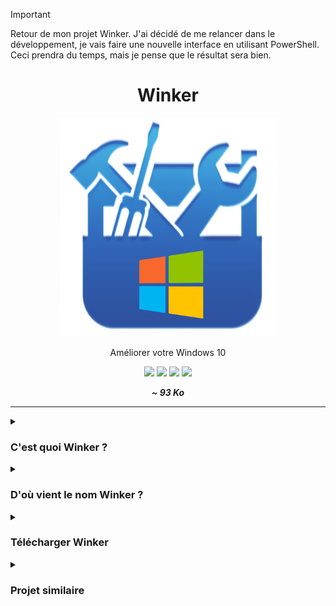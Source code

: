 > [!IMPORTANT]
> Retour de mon projet Winker. J'ai décidé de me relancer dans le développement, je vais faire une nouvelle interface en utilisant PowerShell. Ceci prendra du temps, mais je pense que le résultat sera bien.

<div align="center">
  <h1>Winker</h1>
  <img src="logo.png" height="350" width="350" />
  <p>Améliorer votre Windows 10</p>
  
  <img src="https://img.shields.io/github/stars/LeBazarDeBryan/Winker?color=00aaff&style=for-the-badge&label=%C3%89toile" />
  <img src="https://img.shields.io/github/issues/LeBazarDeBryan/Winker?color=00aaff&style=for-the-badge&label=Issues" />
  <img src="https://img.shields.io/github/release/LeBazarDeBryan/Winker?color=00aaff&style=for-the-badge&label=Version" />
  <img src="https://img.shields.io/github/downloads/LeBazarDeBryan/Winker/total.svg?color=00aaff&style=for-the-badge&label=Telechargement" />
  <p><strong><em>~ 93 Ko</em></strong></p>
</div>

___

<details>
<summary><h3>C'est quoi Winker ?</h3></summary>
<p>Winker est un dossier qui regroupe plein de petits logiciels (.bat et .reg) qui permet d'améliorer Windows 10.</p>
</details>

<details>
<summary><h3>D'où vient le nom Winker ?</h3></summary>
<p>Winker est un mix de Windows et Tweaker.</p>
</details>

<details>
<summary><h3>Télécharger Winker</h3></summary>
<p>Vous pouvez télécharger Winker <a href="">ici</a> ou <a href="Winker.zip?raw=true">ici</a>.</p>
</details>

<details>
<summary><h3>Projet similaire</h3></summary>
<p>J'ai aussi réalisé un autre projet sous le nom de <a href="https://github.com/LeBazarDeBryan/felix">félix!</a> et un autre projet pour Android appelé d'<a href="https://github.com/LeBazarDeBryan/Androker">Androker</a>.</p>
</details>
</div>
